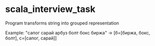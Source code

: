# scala_interview_task

Program transforms string into grouped representation

Example:
"сапог сарай арбуз болт бокс биржа" ->
 [б=[биржа, бокс, болт], c=[caпог, сарай]]
